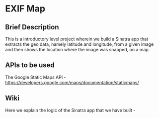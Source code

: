 EXIF Map
========


Brief Description
-----------------

This is a introductory level project wherein we build a Sinatra app that extracts the geo data, namely latitude and longitude, from a given image and then shows the location where the image was snapped, on a map.


APIs to be used
---------------

The Google Static Maps API - https://developers.google.com/maps/documentation/staticmaps/


Wiki
----

Here we explain the logic of the Sinatra app that we have built - 

